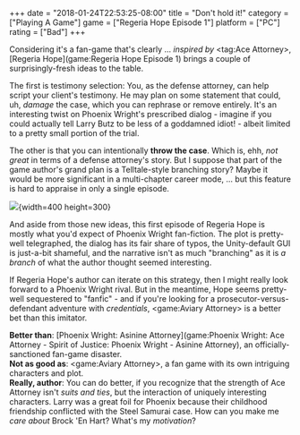 +++
date = "2018-01-24T22:53:25-08:00"
title = "Don't hold it!"
category = ["Playing A Game"]
game = ["Regeria Hope Episode 1"]
platform = ["PC"]
rating = ["Bad"]
+++

Considering it's a fan-game that's clearly ... <i>inspired by</i> <tag:Ace Attorney>, [Regeria Hope](game:Regeria Hope Episode 1) brings a couple of surprisingly-fresh ideas to the table.

The first is testimony selection: You, as the defense attorney, can help script your client's testimony.  He may plan on some statement that could, uh, <i>damage</i> the case, which you can rephrase or remove entirely.  It's an interesting twist on Phoenix Wright's prescribed dialog - imagine if you could actually tell Larry Butz to be less of a goddamned idiot! - albeit limited to a pretty small portion of the trial.

The other is that you can intentionally <b>throw the case</b>.  Which is, ehh, <i>not great</i> in terms of a defense attorney's story.  But I suppose that part of the game author's grand plan is a Telltale-style branching story?  Maybe it would be more significant in a multi-chapter career mode, ... but this feature is hard to appraise in only a single episode.

![]($SiteBaseURL$regeriahope_barf.jpg){width=400 height=300}

And aside from those new ideas, this first episode of Regeria Hope is mostly what you'd expect of Phoenix Wright fan-fiction.  The plot is pretty-well telegraphed, the dialog has its fair share of typos, the Unity-default GUI is just-a-bit shameful, and the narrative isn't as much "branching" as it is <i>a branch</i> of what the author thought seemed interesting.

If Regeria Hope's author can iterate on this strategy, then I might really look forward to a Phoenix Wright rival.  But in the meantime, Hope seems pretty-well sequestered to "fanfic" - and if you're looking for a prosecutor-versus-defendant adventure with <i>credentials</i>, <game:Aviary Attorney> is a better bet than this imitator.

<b>Better than</b>: [Phoenix Wright: Asinine Attorney](game:Phoenix Wright: Ace Attorney - Spirit of Justice: Phoenix Wright - Asinine Attorney), an officially-sanctioned fan-game disaster.  
<b>Not as good as</b>: <game:Aviary Attorney>, a fan game with its own intriguing characters and plot.  
<b>Really, author</b>: You can do better, if you recognize that the strength of Ace Attorney isn't <i>suits and ties</i>, but the interaction of uniquely interesting characters.  Larry was a great foil for Phoenix because their childhood friendship conflicted with the Steel Samurai case.  How can you make me <i>care about</i> Brock 'En Hart?  What's my <i>motivation</i>?
